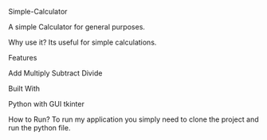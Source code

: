 Simple-Calculator

A simple Calculator for general purposes.

Why use it?
Its useful for simple calculations.

Features

Add
Multiply
Subtract
Divide

Built With

Python with GUI tkinter

How to Run?
To run my application you simply need to clone the project and run the python file.
